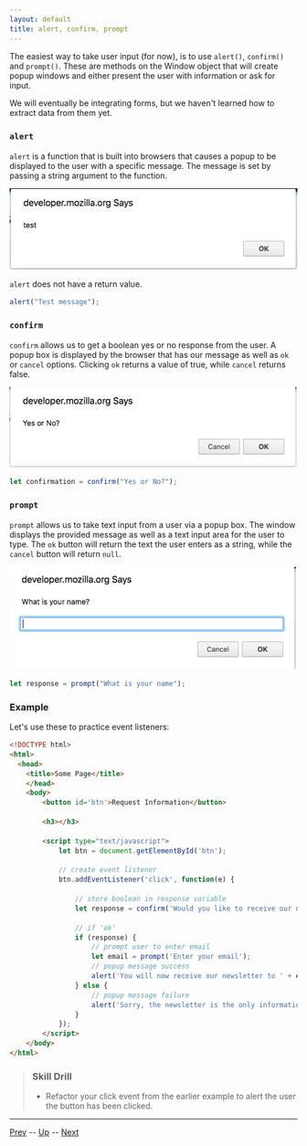 ```yaml
---
layout: default
title: alert, confirm, prompt
---
```

The easiest way to take user input (for now), is to use `alert()`, `confirm()` and `prompt()`. These are methods on the Window object that will create popup windows and either present the user with information or ask for input.

We will eventually be integrating forms, but we haven't learned how to extract data from them yet.

### `alert`
`alert` is a function that is built into browsers that causes a popup to be displayed to the user with a specific message. The message is set by passing a string argument to the function.

![Alert window](images/alert.png)

`alert` does not have a return value.

```js
alert("Test message");
```

### `confirm`
`confirm` allows us to get a boolean yes or no response from the user. A popup box is displayed by the browser that has our message as well as `ok` or `cancel` options. Clicking `ok` returns a value of true, while `cancel` returns false.

![Confirm window](images/confirm.png)

```js
let confirmation = confirm("Yes or No?");
```
### `prompt`
`prompt` allows us to take text input from a user via a popup box. The window displays the provided message as well as a text input area for the user to type. The `ok` button will return the text the user enters as a string, while the `cancel` button will return `null`.

![Prompt window](images/prompt.png)

```js
let response = prompt("What is your name");
```

### Example
Let's use these to practice event listeners:

```html
<!DOCTYPE html>
<html>
  <head>
    <title>Some Page</title>
    </head>
    <body>
        <button id='btn'>Request Information</button>

        <h3></h3>

        <script type="text/javascript">
            let btn = document.getElementById('btn');

            // create event listener
            btn.addEventListener('click', function(e) {

            	// store boolean in response variable
                let response = confirm('Would you like to receive our newsletter?');

                // if 'ok'
                if (response) {
                	// prompt user to enter email
                    let email = prompt('Enter your email');
                    // popup message success
                    alert('You will now receive our newsletter to ' + email);
                } else {
                	// popup message failure
                    alert('Sorry, the newsletter is the only information available');
                }
            });
        </script>
    </body>
</html>
```

> ### Skill Drill
> * Refactor your click event from the earlier example to alert the user the button has been clicked.

<hr>

[Prev](removingEvents.md) -- [Up](README.md) -- [Next](eventObject.md)

